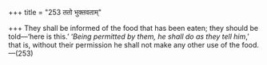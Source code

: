 +++
title = "253 ततो भुक्तवताम्"

+++
They shall be informed of the food that has been eaten; they should be
told—‘here is this.’ ‘*Being permitted* *by* *them, he shall do as they
tell him*,’ that is, without their permission he shall not make any
other use of the food.—(253)


